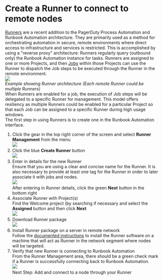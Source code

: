 # Create a Runner to connect to remote nodes

[Runners](https://docs.rundeck.com/docs/administration/runner/pre-4-11-runners.html#runner) are a recent addition to the PagerDuty Process Automation and Runbook Automation architecture. They are primarily used as a method for orchestrating automation in secure, remote environments where direct access to infrastructure and services is restricted. This is accomplished by using a "reverse proxy" architecture: Runners regularly query (outbound only) the Runbook Automation instance for tasks. Runners are assigned to one or more Projects, and then [Jobs](https://docs.rundeck.com/docs/learning/getting-started/jobs/what-is-a-job.html) within those Projects can use the Runner to dispatch the Job steps to be executed through the Runner in the remote environment.  
![](~@assets/img/running1.png)  
_Example showing Runner architecture (Each remote Runner could be multiple Runners)_  
When Runners are enabled for a job, the execution of Job steps will be delegated to a specific Runner for management. This model offers resiliency as multiple Runners could be enabled for a particular Project so that each Job can be assigned to a specific Runner during high usage windows.  
The first step in using Runners is to create one in the Runbook Automation interface.  

1. Click the gear in the top right corner of the screen and select **Runner Management** from the menu  
![](~@assets/img/running2.png)
2. Click the blue **Create Runner** button  
![](~@assets/img/running3.png)  
3. Enter in details for the new Runner  
	Ensure that you are using a clear and concise name for the Runner.  It is also necessary to provide at least one tag for the Runner in order to later associate it with jobs and nodes.  
![](~@assets/img/running4.png)  
	After entering in Runner details, click the green **Next** button in the bottom right  
4. Associate Runner with Project(s)  
	Find the Welcome project (by searching if necessary and select the **Assigned** button and then click **Next**  
![](~@assets/img/running5.png)  
5. Download Runner package  
![](~@assets/img/running6.png)  
6. Install Runner package on a server in remote network  
	Follow the [documented instructions](https://docs.rundeck.com/docs/administration/runner/runner-install.html) to install the Runner software on a machine that will act as Runner in the network segment where nodes will be targeted.  
7. Verify that new Runner is connecting to Runbook Automation  
	From the Runner Management area, there should be a green check mark if a Runner is successfully connecting back to Runbook Automation.  
![](~@assets/img/running7.png)  
Next Step: Add and connect to a node through your Runner  
